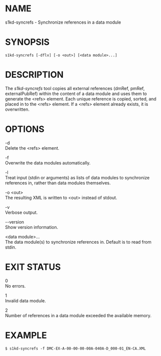 NAME
====

s1kd-syncrefs - Synchronize references in a data module

SYNOPSIS
========

`s1kd-syncrefs [-dflv] [-o <out>] [<data module>...]`

DESCRIPTION
===========

The *s1kd-syncrefs* tool copies all external references (dmRef, pmRef,
externalPubRef) within the content of a data module and uses them to
generate the &lt;refs&gt; element. Each unique reference is copied,
sorted, and placed in to the &lt;refs&gt; element. If a &lt;refs&gt;
element already exists, it is overwritten.

OPTIONS
=======

-d  
Delete the &lt;refs&gt; element.

-f  
Overwrite the data modules automatically.

-l  
Treat input (stdin or arguments) as lists of data modules to synchronize
references in, rather than data modules themselves.

-o &lt;out&gt;  
The resulting XML is written to &lt;out&gt; instead of stdout.

-v  
Verbose output.

--version  
Show version information.

&lt;data module&gt;...  
The data module(s) to synchronize references in. Default is to read from
stdin.

EXIT STATUS
===========

0  
No errors.

1  
Invalid data module.

2  
Number of references in a data module exceeded the available memory.

EXAMPLE
=======

    $ s1kd-syncrefs -f DMC-EX-A-00-00-00-00A-040A-D_000-01_EN-CA.XML
